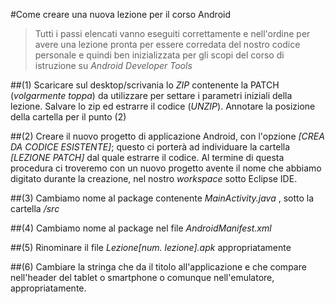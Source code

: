 #Come creare una nuova lezione per il corso Android
>Tutti i passi elencati vanno eseguiti correttamente e nell'ordine per avere una lezione pronta per essere corredata del nostro codice personale e quindi ben inizializzata per gli scopi del corso di istruzione su _Android Developer Tools_

##(1) Scaricare sul desktop/scrivania lo _ZIP_ contenente la PATCH (_volgarmente toppa_) da utilizzare per settare i parametri iniziali della lezione. Salvare lo zip ed estrarre il codice (_UNZIP_). Annotare la posizione della cartella per il punto (2)

##(2) Creare il nuovo progetto di applicazione Android, con l'opzione _[CREA DA CODICE ESISTENTE]_; questo ci porterà ad individuare la cartella _[LEZIONE PATCH]_ dal quale estrarre il codice. Al termine di questa procedura ci troveremo con un nuovo progetto avente il nome che abbiamo digitato durante la creazione, nel nostro _workspace_ sotto Eclipse IDE.

##(3) Cambiamo nome al package contenente _MainActivity.java_ , sotto la cartella _/src_

##(4) Cambiamo nome al package nel file _AndroidManifest.xml_

##(5) Rinominare il file _Lezione[num. lezione].apk_ appropriatamente

##(6) Cambiare la stringa che da il titolo all'applicazione e che compare nell'header del tablet o smartphone o comunque nell'emulatore, appropriatamente.
